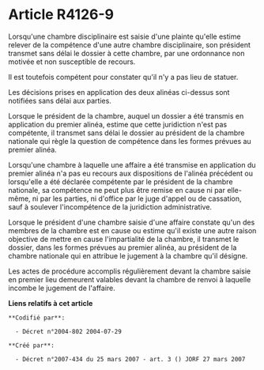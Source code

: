 # Article R4126-9

Lorsqu'une chambre disciplinaire est saisie d'une plainte qu'elle estime relever de la compétence d'une autre chambre
disciplinaire, son président transmet sans délai le dossier à cette chambre, par une ordonnance non motivée et non
susceptible de recours.

Il est toutefois compétent pour constater qu'il n'y a pas lieu de statuer.

Les décisions prises en application des deux alinéas ci-dessus sont notifiées sans délai aux parties.

Lorsque le président de la chambre, auquel un dossier a été transmis en application du premier alinéa, estime que cette
juridiction n'est pas compétente, il transmet sans délai le dossier au président de la chambre nationale qui règle la
question de compétence dans les formes prévues au premier alinéa.

Lorsqu'une chambre à laquelle une affaire a été transmise en application du premier alinéa n'a pas eu recours aux
dispositions de l'alinéa précédent ou lorsqu'elle a été déclarée compétente par le président de la chambre nationale, sa
compétence ne peut plus être remise en cause ni par elle-même, ni par les parties, ni d'office par le juge d'appel ou de
cassation, sauf à soulever l'incompétence de la juridiction administrative.

Lorsque le président d'une chambre saisie d'une affaire constate qu'un des membres de la chambre est en cause ou estime qu'il
existe une autre raison objective de mettre en cause l'impartialité de la chambre, il transmet le dossier, dans les formes
prévues au premier alinéa, au président de la chambre nationale qui en attribue le jugement à la chambre qu'il désigne.

Les actes de procédure accomplis régulièrement devant la chambre saisie en premier lieu demeurent valables devant la chambre
de renvoi à laquelle incombe le jugement de l'affaire.

**Liens relatifs à cet article**

	**Codifié par**:

	  - Décret n°2004-802 2004-07-29

	**Créé par**:

	  - Décret n°2007-434 du 25 mars 2007 - art. 3 () JORF 27 mars 2007
